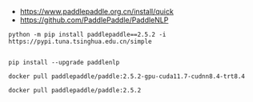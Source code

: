 

- https://www.paddlepaddle.org.cn/install/quick
- https://github.com/PaddlePaddle/PaddleNLP



```
python -m pip install paddlepaddle==2.5.2 -i https://pypi.tuna.tsinghua.edu.cn/simple


pip install --upgrade paddlenlp
```


```
docker pull paddlepaddle/paddle:2.5.2-gpu-cuda11.7-cudnn8.4-trt8.4

docker pull paddlepaddle/paddle:2.5.2
```




